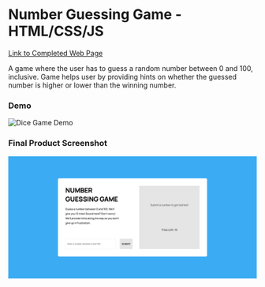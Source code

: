 # Number Guessing Game - HTML/CSS/JS

[Link to Completed Web Page](https://brianhyun.github.io/number-guessing-game/)

A game where the user has to guess a random number between 0 and 100, inclusive. Game helps user by providing hints on whether the guessed number is higher or lower than the winning number.

### Demo

![Dice Game Demo](https://media.giphy.com/media/TjSgFDHhGtBGGqghfr/giphy.gif)

### Final Product Screenshot

![Final Product Screenshot](final-product-screenshot.png)
